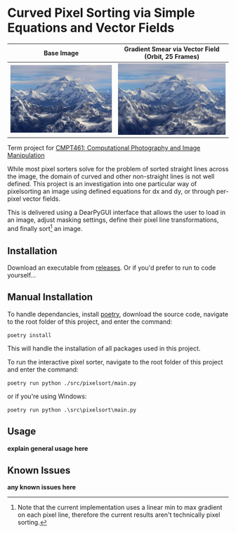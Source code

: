 # Curved Pixel Sorting via Simple Equations and Vector Fields

Base Image           |  Gradient Smear via Vector Field (Orbit, 25 Frames)
:-------------------------:|:-------------------------:
| ![image of mount everest, shutterstock 1589688670](samples/base_images/mountains.png) | ![orbit smear of the image](samples/out_images/mountains_orbitsmear.png) |

Term project for [CMPT461: Computational Photography and Image Manipulation](https://yaksoy.github.io/cpim/)

While most pixel sorters solve for the problem of sorted straight lines across the image, the domain of curved and other non-straight lines is not well defined. This project is an investigation into one particular way of pixelsorting an image using defined equations for dx and dy, or through per-pixel vector fields.

This is delivered using a DearPyGUI interface that allows the user to load in an image, adjust masking settings, define their pixel line transformations, and finally sort[^1] an image. 

[^1]: Note that the current implementation uses a linear min to max gradient on each pixel line, therefore the current results aren't technically pixel sorting.

## Installation

Download an executable from [releases](https://github.com/rolandium/pixelsort/releases). Or if you'd prefer to run to code yourself...

## Manual Installation

To handle dependancies, install [poetry](https://python-poetry.org/docs/), download the source code, navigate to the root folder of this project, and enter the command:

```
poetry install
```

This will handle the installation of all packages used in this project.

To run the interactive pixel sorter, navigate to the root folder of this project and enter the command:

```
poetry run python ./src/pixelsort/main.py
```

or if you're using Windows:
```
poetry run python .\src\pixelsort\main.py
```

## Usage

**explain general usage here**

## Known Issues

**any known issues here**